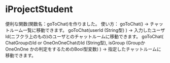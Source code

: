 # iProjectStudent

便利な関数(関数名：goToChat)を作りました。
使い方：
  goToChat() -> チャットルーム一覧に移動できます。
  goToChat(userId (String型) ) -> 入力したユーザId(ニフクラ上のもの)のユーザとのチャットルームに移動できます。
  goToChat( ChatGroupのId or OneOnOneChatのId (String型), isGroup (GroupかOneOnOne
  かの判定をするためのBool型変数) ) -> 指定したチャットルームに移動できます。
